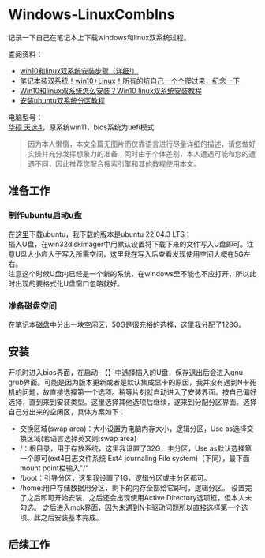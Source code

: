# Windows-LinuxCombIns
记录一下自己在笔记本上下载windows和linux双系统过程。  
  
查阅资料：
+ [win10和linux双系统安装步骤（详细!）](https://blog.csdn.net/weixin_43828196/article/details/103113966)
+ [笔记本装双系统！win10+Linux！所有的坑自己一个个爬过来，纪念一下](https://blog.csdn.net/u012173720/article/details/82729082)
+ [Win10和linux双系统怎么安装？Win10 linux双系统安装教程](https://blog.csdn.net/qq_28424679/article/details/78140378)
+ [安装ubuntu双系统分区教程](https://www.bilibili.com/read/cv20858614)

电脑型号：  
[华硕 天选4](https://item.jd.com/100058848085.html)，原系统win11，bios系统为uefi模式  

> 因为本人懒惰，本文全篇无图片而仅靠语言进行尽量详细的描述，请您做好实操并充分发挥想象力的准备；同时由于个体差别，本人遭遇可能和您的遭遇不同，因此推荐您配合搜索引擎和其他教程使用本文。

## 准备工作
### 制作ubuntu启动u盘
在[这里](https://ubuntu.com/download/desktop)下载ubuntu，我下载的版本是ubuntu 22.04.3 LTS；  
插入U盘，在win32diskimager中用默认设置将下载下来的文件写入U盘即可。注意U盘大小应大于写入所需空间，这里我在写入后查看发现使用空间大概在5G左右。  
注意这个时候U盘内已经是一个新的系统，在windows里不能也不应打开，所以此时出现的要格式化U盘窗口忽略就好。
### 准备磁盘空间
在笔记本磁盘中分出一块空闲区，50G是很充裕的选择，这里我分配了128G。

## 安装
开机时进入bios界面，在启动-【】中选择插入的U盘，保存退出后会进入gnu grub界面。可能是因为版本更新或者是默认集成显卡的原因，我并没有遇到N卡死机的问题，故直接选择第一个选项。稍等片刻就自动进入了安装界面。按自己偏好选择，直到来到安装类型。这里选择其他选项后继续，遂来到分配分区界面。选择自己分出来的空闲区，具体方案如下：  
+ 交换区域(swap area)：大小设置为电脑内存大小，逻辑分区，Use as选择交换区域(若语言选择英文则:swap area)
+ /：根目录，用于存放系统，这里我设置了32G，主分区，Use as默认选择第一个即可(ext4日志文件系统 Ext4 journaling File system)（下同），最下面mount point栏输入"/"
+ /boot：引导分区，这里我设置了1G，逻辑分区或主分区都可。
+ /home:用户存储数据用分区，剩下的内存全部给它即可，逻辑分区。
设置完了之后即可开始安装，之后还会出现使用Active Directory选项框，但本人未勾选。
之后进入mok界面，因为未遇到N卡驱动问题所以直接选择第一个选项。此之后安装基本完成。

## 后续工作
